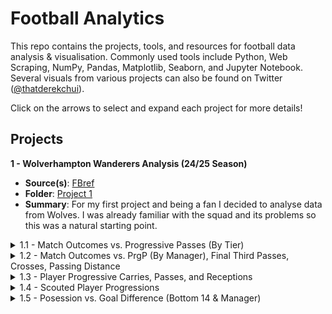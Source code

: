 # Football Analytics

This repo contains the projects, tools, and resources for football data analysis & visualisation. Commonly used tools include Python, Web Scraping, NumPy, Pandas, Matplotlib, Seaborn, and Jupyter Notebook. Several visuals from various projects can also be found on Twitter ([@thatderekchui](https://x.com/thatderekchui)).

Click on the arrows to select and expand each project for more details!

## Projects

**1 - Wolverhampton Wanderers Analysis (24/25 Season)**

- **Source(s)**: [FBref](https://fbref.com/en/squads/8cec06e1/2024-2025/Wolverhampton-Wanderers-Stats)
- **Folder**: [Project 1](./Project%201/)
- **Summary**: For my first project and being a fan I decided to analyse data from Wolves. I was already familiar with the squad and its problems so this was a natural starting point.

<details>
  <summary>1.1 - Match Outcomes vs. Progressive Passes (By Tier)</summary>
   
  - **Code**: [project1_1.ipynb](./Project%201/Project%201.1/project1_1.ipynb)
  - **Summary**: A lot of the games were lost due to progression. Maybe even too much of it:
  
    - Winless in all 17 in games with 32+ PrgP
    - 12 wins in 21 in games with 31≥ PrgP
    - Undefeated in all 12 games against the bottom 14, in games with ≤31 PrgP
    
    This doesn't really make much sense. More progression typically don't 
    correlate to less wins, but the data shows otherwise.

  <p align="center">
    <img src="./Project%201/Project%201.1/1.1.png" alt="1.1" width="75%" />
  </p>

</details>

<details>
  <summary>1.2 - Match Outcomes vs. PrgP (By Manager), Final Third Passes, Crosses, Passing Distance</summary>

  - **Code**: [project1_2.ipynb](./Project%201/Project%201.2/project1_2.ipynb)
  - **Summary**:   Reached out to [Matt Penn](https://www.linkedin.com/in/matthew-penn-732551232/) for some help, who is an insights data scientist at the FA. He mentioned that it could be due to a change in managers. I looked into this, but it didn't matter whether it was GON or VP:
    
    - Both managers were winless in games with 32+ PrgP (which makes sense because Wolves were winless in all 17 in games with 32+ PrgP anyways in 1.1)
    - Pereira won 10 out of 13, all games with 31≥ PrgP
  
    Same thing with final third passes, crosses, and passing distance, where more of those correlated to more losses. Those results are at the bottom of the 1.2 code file.

  <p align="center">
    <img src="./Project%201/Project%201.2/1.2.png" alt="1.2" width="75%" />
  </p>

</details>

<details>
  <summary>1.3 - Player Progressive Carries, Passes, and Receptions</summary>

  - **Code**: [project1_3.ipynb](./Project%201/Project%201.3/project1_3.ipynb)
  - **Summary**:  
    To understand the correlation with progression and recent results from 1.1 and 2, in 1.3 I looked into each player's contribution to progression.
    
    - When plotted against minutes played, starters like Cunha (Sold), RAN (Sold), Gomes, Semedo (Left) all stood out.
    - Interesting results came from PrgC, PrgP, and PrgR per 90. When plotted, supersubs / rotational players like R. Games, Sarabia (Left), Guedes (Sold), and Hwang outperformed the starters.
    - It's clear that Pereira uses these players later in the game for higher progression, but on the flip side cause more turnovers, which could explain some of the games lost.

  <p align="center">
    <img src="./Project%201/Project%201.3/1.3.png" alt="1.3" width="75%" />
  </p>

</details>

<details>
  <summary>1.4 - Scouted Player Progressions</summary>

  - **Code**: [project1_4.ipynb](./Project%201/Project%201.4/project1_4.ipynb)  
  - **Summary**:  
    A look into scouted / players linked with Wolves may give us a better idea of where Wolves may be heading in terms of progression next season. I used [@jay_wwfc07's scouted list](https://x.com/jay_wwfc07/status/1949467837384597551) on twitter as reference.

    - Milan Van Ewijk from Coventry have similar progressive profiles as RAN, and Rodrigo Gomes, so does Blas with Cunha.
    - Adli has high progressive carries, which is needed if Wolves decide to continue with high PrgP games. Which I still don't understand.

  <p align="center">
    <img src="./Project%201/Project%201.4/1.4.png" alt="1.4" width="75%" />
  </p>

</details>

<details>
  <summary>1.5 - Posession vs. Goal Difference (Bottom 14 & Manager)</summary>

  - **Code**: [project1_5.ipynb](./Project%201/Project%201.5/project1_5.ipynb)  
  - **Summary**:  
    Inspired by previous progressive results, and [Soccermatic's possession samples](https://soccermatics.readthedocs.io/en/latest/lesson2/Possession.html), I plotted such relationships by filtering out top 6 teams (where progressiveness didn't matter) and noticed the following trends:

    - No obvious relationship between possession and goal different when all games are plotted.
    - However when games against the top 6 are filtered out, data reveals that lower possession (and logically, progression) is related to positive goal difference, even for both Gary O'Neil and Vitor Pereira.
    - As an example, O'Neil was winless in games with 54%+ possession, which made up the bulk of his losses (against the bottom 14).
    - Pereira was unbeaten in games with <54% possession, which also made up the bulk of his wins (against the bottom 14).
    - Again, the only wins O'Neil had only game from the games with 54%+ possession.
    - On the flip side, all of Pereira's losses against the bottom 14 originated from games with <54% possession.

    All this provides valuable insights to concerns in progression as mentioned in 1.1 and 1.2, with possession backing up the correlation. Evidently, less progressive passes are able to be made if there's less possession of the ball, for obvious reasons. I'm interested to see if Pereira will still decide to play high possession and high progressiveness against bottom 14 teams, despite the negative results in that department.
    
    I'm very confident that with low possession and lower amounts of (but higher quality) progressiveness against the bottom 14, most of these games are very winnable. If Wolves were to do that 24/25, European football would have very much been achievable, let alone surviving relegation.

  <p align="center">
    <img src="./Project%201/Project%201.5/1.5.png" alt="1.5" width="75%" />
  </p>

</details>